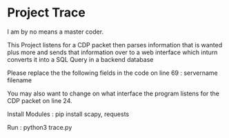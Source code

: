 # Project Trace

I am by no means a master coder. 

This Project listens for a CDP packet then parses information that is wanted plus more and sends that information over to a web interface which inturn converts it into a SQL Query in a backend database

Please replace the the following fields in the code on line 69 :
servername
filename

You may also want to change on what interface the program listens for the CDP packet on line 24.

Install Modules :
pip install scapy, requests

Run :
python3 trace.py
